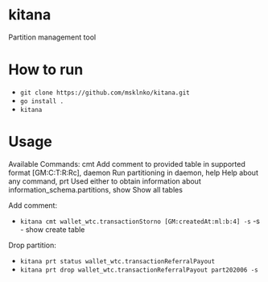 # kitana
Partition management tool

# How to run
  - `git clone https://github.com/msklnko/kitana.git`
  - `go install .`
  - `kitana`

# Usage
  
  Available Commands:
  cmt         Add comment to provided table in supported format [GM:C:T:R:Rc], 
  daemon      Run partitioning in daemon,
  help        Help about any command,
  prt         Used either to obtain information about information_schema.partitions,
  show        Show all tables
  
  
  Add comment:
  - `kitana cmt wallet_wtc.transactionStorno [GM:createdAt:ml:b:4] -s`
   -s - show create table
  
  Drop partition:
  - `kitana prt status wallet_wtc.transactionReferralPayout`
  - `kitana prt drop wallet_wtc.transactionReferralPayout part202006 -s`

